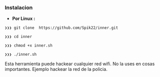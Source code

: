 ### Instalacion
+ **Por Linux :**
```
❯❯❯ git clone  https://github.com/Spik22/inner.git  

❯❯❯ cd inner

❯❯❯ chmod +x inner.sh

❯❯❯ ./inner.sh
```

Esta herramienta puede hackear cualquier red wifi. No la uses en cosas importantes. Ejemplo hackear la red de la policia.  

